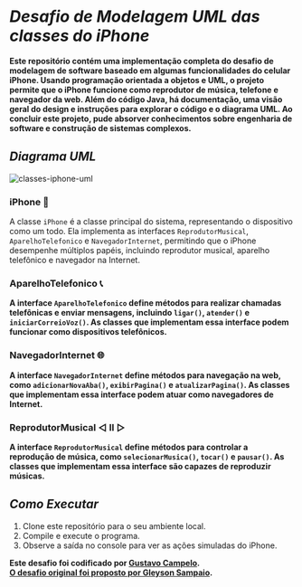 # *Desafio de Modelagem UML das classes do iPhone*

**Este repositório contém uma implementação completa do desafio de modelagem de software baseado em algumas funcionalidades do celular iPhone. Usando programação orientada a objetos e UML, o projeto permite que o iPhone funcione como reprodutor de música, telefone e navegador da web. Além do código Java, há documentação, uma visão geral do design e instruções para explorar o código e o diagrama UML. Ao concluir este projeto, pude absorver conhecimentos sobre engenharia de software e construção de sistemas complexos.**

## *Diagrama UML*

![classes-iphone-uml](https://github.com/gustavocampelo/UML-classes-iPhone/assets/83740600/96226336-87dc-4ca2-9df4-481c3a961171)


### **iPhone **

A classe `iPhone` é a classe principal do sistema, representando o dispositivo como um todo. Ela implementa as interfaces `ReprodutorMusical`, `AparelhoTelefonico` e `NavegadorInternet`, permitindo que o iPhone desempenhe múltiplos papéis, incluindo reprodutor musical, aparelho telefônico e navegador na Internet.

### **AparelhoTelefonico** 📞

**A interface `AparelhoTelefonico` define métodos para realizar chamadas telefônicas e enviar mensagens, incluindo `ligar()`, `atender()` e `iniciarCorreioVoz()`. As classes que implementam essa interface podem funcionar como dispositivos telefônicos.**

### **NavegadorInternet** 🌐

**A interface `NavegadorInternet` define métodos para navegação na web, como `adicionarNovaAba()`, `exibirPagina()` e `atualizarPagina()`. As classes que implementam essa interface podem atuar como navegadores de Internet.**

### **ReprodutorMusical** ◁ II ▷

**A interface `ReprodutorMusical` define métodos para controlar a reprodução de música, como `selecionarMusica()`, `tocar()` e `pausar()`. As classes que implementam essa interface são capazes de reproduzir músicas.**

## *Como Executar*
1. Clone este repositório para o seu ambiente local.
2. Compile e execute o programa.
3. Observe a saída no console para ver as ações simuladas do iPhone.

**Este desafio foi codificado por [Gustavo Campelo](https://github.com/gustavocampelo).<br>**
**[O desafio original foi proposto por Gleyson Sampaio](https://github.com/digitalinnovationone/trilha-java-basico/tree/main/desafios/poo).**
